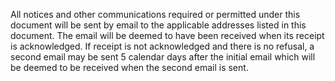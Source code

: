 All notices and other communications required or permitted under this document will be sent by email to the applicable addresses listed in this document.  The email will be deemed to have been received when its receipt is acknowledged.  If receipt is not acknowledged and there is no refusal, a second email may be sent 5 calendar days after the initial email which will be deemed to be received when the second email is sent.